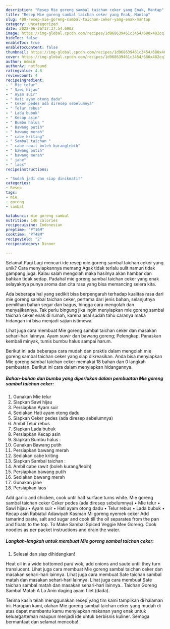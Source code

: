 ```yaml
---
description: "Resep Mie goreng sambal taichan ceker yang Enak, Mantap"
title: "Resep Mie goreng sambal taichan ceker yang Enak, Mantap"
slug: 400-resep-mie-goreng-sambal-taichan-ceker-yang-enak-mantap
category: Uncategorized
date: 2022-06-26T17:37:54.690Z
image: https://img-global.cpcdn.com/recipes/1d968639461c3454/680x482cq70/mie-goreng-sambal-taichan-ceker-foto-resep-utama.jpg
hideToc: false
enableToc: true
enableTocContent: false
thumbnail: https://img-global.cpcdn.com/recipes/1d968639461c3454/680x482cq70/mie-goreng-sambal-taichan-ceker-foto-resep-utama.jpg
cover: https://img-global.cpcdn.com/recipes/1d968639461c3454/680x482cq70/mie-goreng-sambal-taichan-ceker-foto-resep-utama.jpg
author: Admin
authorAv: notfound
ratingvalue: 4.8
reviewcount: 4
recipeingredient:
- " Mie telur"
- " Sawi hijau"
- " Ayam suir"
- " Hati ayam otong dadu"
- " Ceker pedes ada diresep sebelumnya"
- " Telur rebus"
- " Lada bubuk"
- " Kecap asin"
- " Bumbu halus "
- " Bawang putih"
- " bawang merah"
- " cabe kriting"
- " Sambal taichan "
- " cabe rawit boleh kuranglebih"
- " bawang putih"
- " bawang merah"
- " jahe"
- " laos"
recipeinstructions:

- "Sudah jadi dan siap dinikmati!"
categories:
- Resep
tags:
- mie
- goreng
- sambal

katakunci: mie goreng sambal 
nutrition: 146 calories
recipecuisine: Indonesian
preptime: "PT16M"
cooktime: "PT48M"
recipeyield: "2"
recipecategory: Dinner

---
```



Selamat Pagi Lagi mencari ide resep mie goreng sambal taichan ceker yang unik? Cara menyiapkannya memang Agak tidak terlalu sulit namun tidak gampang juga. Kalau salah mengolah maka hasilnya akan hambar dan bahkan tidak sedap. Padahal mie goreng sambal taichan ceker yang enak selayaknya punya aroma dan cita rasa yang bisa memancing selera kita.


Ada beberapa hal yang sedikit bisa berpengaruh terhadap kualitas rasa dari mie goreng sambal taichan ceker, pertama dari jenis bahan, selanjutnya pemilihan bahan segar dan bagus, hingga cara mengolah dan menyajikannya. Tak perlu bingung jika ingin menyiapkan mie goreng sambal taichan ceker enak di rumah, karena asal sudah tahu caranya maka hidangan ini bisa menjadi sajian istimewa.

Lihat juga cara membuat Mie goreng sambal taichan ceker dan masakan sehari-hari lainnya. Ayam suwir dan bawang goreng; Pelengkap. Panaskan kembali minyak, tumis bumbu halus sampai harum.


Berikut ini ada beberapa cara mudah dan praktis dalam mengolah mie goreng sambal taichan ceker yang siap dikreasikan. Anda bisa menyiapkan Mie goreng sambal taichan ceker memakai 18 bahan dan 0 langkah pembuatan. Berikut ini cara dalam menyiapkan hidangannya.

<!--inarticleads1-->

##### Bahan-bahan dan bumbu yang diperlukan dalam pembuatan Mie goreng sambal taichan ceker:

1. Gunakan  Mie telur
1. Siapkan  Sawi hijau
1. Persiapkan  Ayam suir
1. Sediakan  Hati ayam otong dadu
1. Siapkan  Ceker pedes (ada diresep sebelumnya)
1. Ambil  Telur rebus
1. Siapkan  Lada bubuk
1. Persiapkan  Kecap asin
1. Siapkan  Bumbu halus :
1. Gunakan  Bawang putih
1. Persiapkan  bawang merah
1. Sediakan  cabe kriting
1. Siapkan  Sambal taichan :
1. Ambil  cabe rawit (boleh kurang/lebih)
1. Persiapkan  bawang putih
1. Sediakan  bawang merah
1. Gunakan  jahe
1. Persiapkan  laos


Add garlic and chicken, cook until half surface turns white. Mie goreng sambal taichan ceker Ceker pedes (ada diresep sebelumnya) • Mie telur • Sawi hijau • Ayam suir • Hati ayam otong dadu • Telur rebus • Lada bubuk • Kecap asin Rabiatul Adawiyah Kasman Mi goreng nyemek ceker Add tamarind paste, salt and sugar and cook till the oil separates from the pan and floats to the top. To Make Sambal Spiced Veggie Mee Goreng. Cook noodles as per packet instructions and drain the water. 

<!--inarticleads2-->

##### Langkah-langkah untuk membuat Mie goreng sambal taichan ceker:


1. Selesai dan siap dihidangkan!

Heat oil in a wide bottomed pan/ wok, add onions and saute until they turn translucent. Lihat juga cara membuat Mie goreng sambal taichan ceker dan masakan sehari-hari lainnya. Lihat juga cara membuat Sate taichan sambal matah dan masakan sehari-hari lainnya. Lihat juga cara membuat Sate taichan sambal matah dan masakan sehari-hari lainnya.. Taichan Goreng Sambal Matah A La Anin daging ayam filet (dada). 

Terima kasih telah menggunakan resep yang tim kami tampilkan di halaman ini. Harapan kami, olahan Mie goreng sambal taichan ceker yang mudah di atas dapat membantu kamu menyiapkan makanan yang enak untuk keluarga/teman maupun menjadi ide untuk berbisnis kuliner. Semoga bermanfaat dan selamat mencoba!
